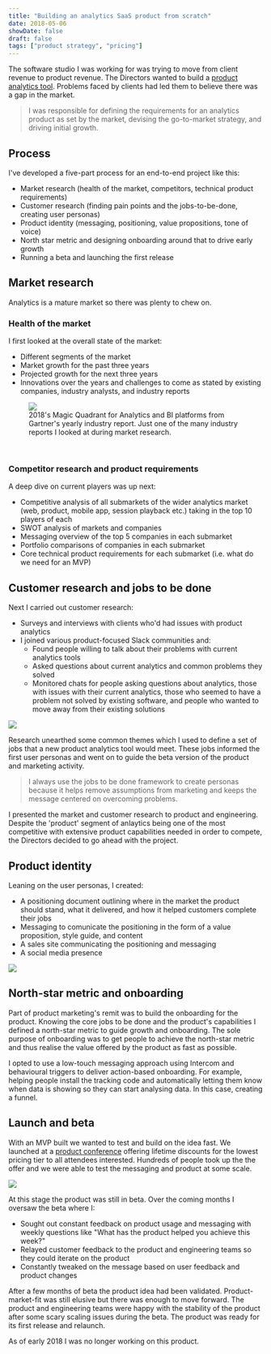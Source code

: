 ```yaml
---
title: "Building an analytics SaaS product from scratch"
date: 2018-05-06
showDate: false
draft: false
tags: ["product strategy", "pricing"]
---
```

The software studio I was working for was trying to move from client revenue to product revenue. The Directors wanted to build a [product analytics tool](https://prodlytic.com). Problems faced by clients had led them to believe there was a gap in the market.

> I was responsible for defining the requirements for an analytics product as set by the market, devising the go-to-market strategy, and driving initial growth.

## Process

I've developed a five-part process for an end-to-end project like this:

* Market research (health of the market, competitors, technical product requirements)
* Customer research (finding pain points and the jobs-to-be-done, creating user personas)
* Product identity (messaging, positioning, value propositions, tone of voice)
* North star metric and designing onboarding around that to drive early growth
* Running a beta and launching the first release

## Market research

Analytics is a mature market so there was plenty to chew on.

### Health of the market

I first looked at the overall state of the market:

* Different segments of the market
* Market growth for the past three years
* Projected growth for the next three years
* Innovations over the years and challenges to come as stated by existing companies, industry analysts, and industry reports

<figure>
<img src="/images/work/new-saas/quadrant.png">
<figcaption>2018's Magic Quadrant for Analytics and BI platforms from Gartner's yearly industry report. Just one of the many industry reports I looked at during market research.</figcaption>
</figure>

&nbsp;

### Competitor research and product requirements

A deep dive on current players was up next:

* Competitive analysis of all submarkets of the wider analytics market (web, product, mobile app, session playback etc.) taking in the top 10 players of each
* SWOT analysis of markets and companies
* Messaging overview of the top 5 companies in each submarket
* Portfolio comparisons of companies in each submarket
* Core technical product requirements for each submarket (i.e. what do we need for an MVP)

## Customer research and jobs to be done

Next I carried out customer research:

* Surveys and interviews with clients who'd had issues with product analytics
* I joined various product-focused Slack communities and:
  * Found people willing to talk about their problems with current analytics tools
  * Asked questions about current analytics and common problems they solved
  * Monitored chats for people asking questions about analytics, those with issues with their current analytics, those who seemed to have a problem not solved by existing software, and people who wanted to move away from their existing solutions

<img src="/images/work/new-saas/slack.png">

Research unearthed some common themes which I used to define a set of jobs that a new product analytics tool would meet. These jobs informed the first user personas and went on to guide the beta version of the product and marketing activity.

> I always use the jobs to be done framework to create personas because it helps remove assumptions from marketing and keeps the message centered on overcoming problems.

I presented the market and customer research to product and engineering. Despite the 'product' segment of anlaytics being one of the most competitive with extensive product capabilities needed in order to compete, the Directors decided to go ahead with the project.

## Product identity

Leaning on the user personas, I created:

* A positioning document outlining where in the market the product should stand, what it delivered, and how it helped customers complete their jobs
* Messaging to comunicate the positioning in the form of a value proposition, style guide, and content
* A sales site communicating the positioning and messaging
* A social media presence

<img src="/images/work/new-saas/messaging.png">

## North-star metric and onboarding

Part of product marketing's remit was to build the onboarding for the product. Knowing the core jobs to be done and the product's capabilities I defined a north-star metric to guide growth and onboarding. The sole purpose of onboarding was to get people to achieve the north-star metric and thus realise the value offered by the product as fast as possible.

I opted to use a low-touch messaging approach using Intercom and behavioural triggers to deliver action-based onboarding. For example, helping people install the tracking code and automatically letting them know when data is showing so they can start analysing data. In this case, creating a funnel.

## Launch and beta

With an MVP built we wanted to test and build on the idea fast. We launched at a [product conference](https://canvasconference.co.uk) offering lifetime discounts for the lowest pricing tier to all attendees interested. Hundreds of people took up the the offer and we were able to test the messaging and product at some scale.

<img src="/images/work/new-saas/beta-canvas.png">

At this stage the product was still in beta. Over the coming months I oversaw the beta where I:

* Sought out constant feedback on product usage and messaging with weekly questions like "What has the product helped you achieve this week?"
* Relayed customer feedback to the product and engineering teams so they could iterate on the product
* Constantly tweaked on the message based on user feedback and product changes

After a few months of beta the product idea had been validated. Product-market-fit was still elusive but there was enough to move forward. The product and engineering teams were happy with the stability of the product after some scary scaling issues during the beta. The product was ready for its first release and relaunch.

As of early 2018 I was no longer working on this product.
